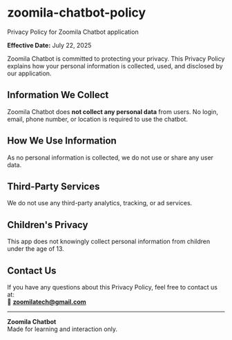 # zoomila-chatbot-policy
Privacy Policy for Zoomila Chatbot application

**Effective Date:** July 22, 2025

Zoomila Chatbot is committed to protecting your privacy. This Privacy Policy explains how your personal information is collected, used, and disclosed by our application.

## Information We Collect

Zoomila Chatbot does **not collect any personal data** from users. No login, email, phone number, or location is required to use the chatbot.

## How We Use Information

As no personal information is collected, we do not use or share any user data.

## Third-Party Services

We do not use any third-party analytics, tracking, or ad services.

## Children's Privacy

This app does not knowingly collect personal information from children under the age of 13.

## Contact Us

If you have any questions about this Privacy Policy, feel free to contact us at:  
📧 **zoomilatech@gmail.com**

---

**Zoomila Chatbot**  
Made for learning and interaction only.

